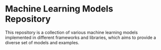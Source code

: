 # Machine Learning Models Repository

This repository is a collection of various machine learning models implemented in different frameworks and libraries,
which aims to provide a diverse set of models and examples.
